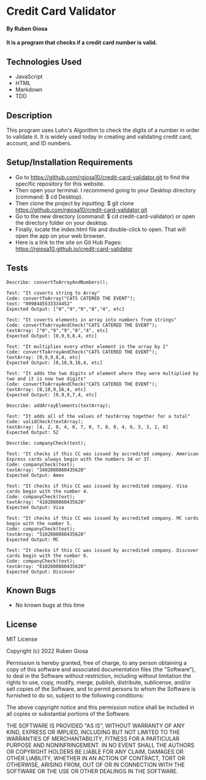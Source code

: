 # Credit Card Validator

#### By Ruben Giosa

#### It is a program that checks if a credit card number is valid. 

## Technologies Used

* JavaScript
* HTML
* Markdown
* TDD

## Description

This program uses Luhn's Algorithm to check the digits of a number in order to validate it. It is widely used today in creating and validating credit card, account, and ID numbers.

## Setup/Installation Requirements

* Go to https://github.com/rgiosa10/credit-card-validator.git to find the specific repository for this website.
* Then open your terminal. I recommend going to your Desktop directory (command: $ cd Desktop).
* Then clone the project by inputting: $ git clone https://github.com/rgiosa10/credit-card-validator.git
* Go to the new directory (command: $ cd credit-card-validator) or open the directory folder on your desktop.
* Finally, locate the index.html file and double-click to open. That will open the app on your web browser.
* Here is a link to the site on Git Hub Pages: https://rgiosa10.github.io/credit-card-validator

## Tests

```
Describe: convertToArrayAndNumbers();

Test: "It coverts string to Array"
Code: convertToArray("CATS CATERED THE EVENT");
text: "0998445533334452"
Expected Output: ["0","9","9","8","4", etc]

Test: "It coverts elements in array into numbers from strings"
Code: convertToArrayAndCheck("CATS CATERED THE EVENT");
textArray: ["0","9","9","8","4", etc]
Expected Output: [0,9,9,8,4, etc]

Test: "It multiplies every other element in the array by 2"
Code: convertToArrayAndCheck("CATS CATERED THE EVENT");
textArray: [0,9,9,8,4, etc]
Expected Output: [0,18,9,16,4, etc]

Test: "It adds the two digits of element where they were multiplied by two and it is now two digits"
Code: convertToArrayAndCheck("CATS CATERED THE EVENT");
textArray: [0,18,9,16,4, etc]
Expected Output: [0,9,9,7,4, etc]

Describe: addArrayElements(textArray);

Test: "It adds all of the values of textArray together for a total"
Code: validCheck(textArray);
textArray: [4, 2, 0, 4, 0, 7, 0, 7, 8, 0, 4, 6, 5, 3, 2, 0]
Expected Output: 52

Describe: companyCheck(text);

Test: "It checks if this CC was issued by accredited company. American Express cards always begin with the numbers 34 or 37. 
Code: companyCheck(text);
textArray: "3402080860435620"
Expected Output: Amex

Test: "It checks if this CC was issued by accredited company. Visa cards begin with the number 4. 
Code: companyCheck(text);
textArray: "4102080860435620"
Expected Output: Visa

Test: "It checks if this CC was issued by accredited company. MC cards begin with the number 5. 
Code: companyCheck(text);
textArray: "5102080860435620"
Expected Output: MC

Test: "It checks if this CC was issued by accredited company. Discover cards begin with the number 6. 
Code: companyCheck(text);
textArray: "6102080860435620"
Expected Output: Discover

```

## Known Bugs

* No known bugs at this time

## License

MIT License

Copyright (c) 2022 Ruben Giosa

Permission is hereby granted, free of charge, to any person obtaining a copy of this software and associated documentation files (the "Software"), to deal in the Software without restriction, including without limitation the rights to use, copy, modify, merge, publish, distribute, sublicense, and/or sell copies of the Software, and to permit persons to whom the Software is furnished to do so, subject to the following conditions:

The above copyright notice and this permission notice shall be included in all copies or substantial portions of the Software.

THE SOFTWARE IS PROVIDED "AS IS", WITHOUT WARRANTY OF ANY KIND, EXPRESS OR IMPLIED, INCLUDING BUT NOT LIMITED TO THE WARRANTIES OF MERCHANTABILITY, FITNESS FOR A PARTICULAR PURPOSE AND NONINFRINGEMENT. IN NO EVENT SHALL THE AUTHORS OR COPYRIGHT HOLDERS BE LIABLE FOR ANY CLAIM, DAMAGES OR OTHER LIABILITY, WHETHER IN AN ACTION OF CONTRACT, TORT OR OTHERWISE, ARISING FROM, OUT OF OR IN CONNECTION WITH THE SOFTWARE OR THE USE OR OTHER DEALINGS IN THE SOFTWARE.